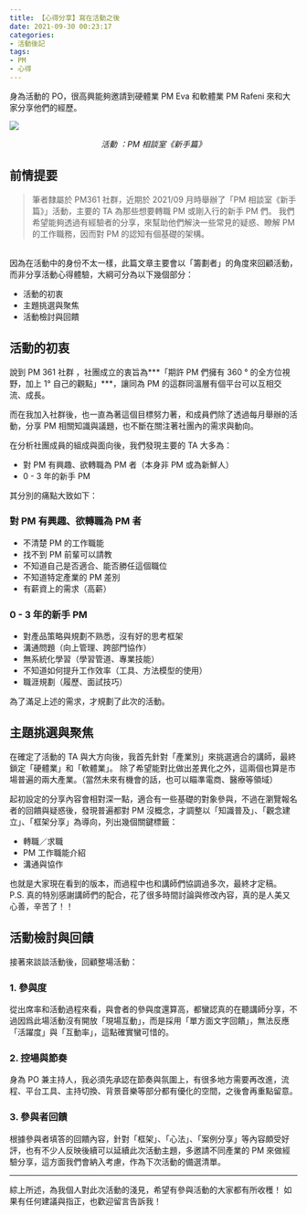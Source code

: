 ```yaml
---
title: 【心得分享】寫在活動之後
date: 2021-09-30 00:23:17
categories: 
- 活動後記
tags: 
- PM
- 心得
---
```

身為活動的 PO，很高興能夠邀請到硬體業 PM Eva 和軟體業 PM Rafeni 來和大家分享他們的經歷。

![](https://miro.medium.com/max/1400/1*oEIRVqvHSzxU-h9ugsPSKQ.png)

<p style ="text-align:center"><i>活動 ：PM 相談室《新手篇》</i></p>

## 前情提要



> 筆者隸屬於 PM361 社群，近期於 2021/09 月時舉辦了「PM 相談室《新手篇》」活動，主要的 TA 為那些想要轉職 PM 或剛入行的新手 PM 們。
> 我們希望能夠透過有經驗者的分享，來幫助他們解決一些常見的疑惑、瞭解 PM 的工作職務，因而對 PM 的認知有個基礎的架構。

<br>因為在活動中的身份不太一樣，此篇文章主要會以「籌劃者」的角度來回顧活動，而非分享活動心得體驗，大綱可分為以下幾個部分：

* 活動的初衷
* 主題挑選與聚焦
* 活動檢討與回饋

## 活動的初衷

說到 PM 361 社群 ，社團成立的衷旨為***「期許 PM 們擁有 360 ° 的全方位視野，加上 1° 自己的觀點」***，讓同為 PM 的這群同溫層有個平台可以互相交流、成長。

而在我加入社群後，也一直為著這個目標努力著，和成員們除了透過每月舉辦的活動，分享 PM 相關知識與議題，也不斷在關注著社團內的需求與動向。

在分析社團成員的組成與面向後，我們發現主要的 TA 大多為：

* 對 PM 有興趣、欲轉職為 PM 者（本身非 PM 或為新鮮人）
* 0 - 3 年的新手 PM

其分別的痛點大致如下：

### 對 PM 有興趣、欲轉職為 PM 者

* 不清楚 PM 的工作職能
* 找不到 PM 前輩可以請教
* 不知道自己是否適合、能否勝任這個職位
* 不知道特定產業的 PM 差別
* 有薪資上的需求（高薪）

### 0 - 3 年的新手 PM

* 對產品策略與規劃不熟悉，沒有好的思考框架
* 溝通問題（向上管理、跨部門協作）
* 無系統化學習（學習管道、專業技能）
* 不知道如何提升工作效率（工具、方法模型的使用）
* 職涯規劃（履歷、面試技巧）

為了滿足上述的需求，才規劃了此次的活動。

## 主題挑選與聚焦

在確定了活動的 TA 與大方向後，我首先針對「產業別」來挑選適合的講師，最終鎖定「硬體業」和「軟體業」。
除了希望能對比做出差異化之外，這兩個也算是市場普遍的兩大產業。（當然未來有機會的話，也可以瞄準電商、醫療等領域）

起初設定的分享內容會相對深一點，適合有一些基礎的對象參與，不過在瀏覽報名者的回饋與疑惑後，發現普遍都對 PM 沒概念，才調整以「知識普及」、「觀念建立」、「框架分享」為導向，列出幾個關鍵標籤：

* 轉職／求職
* PM 工作職能介紹
* 溝通與協作

也就是大家現在看到的版本，而過程中也和講師們協調過多次，最終才定稿。
P.S. 真的特別感謝講師們的配合，花了很多時間討論與修改內容，真的是人美又心善，辛苦了！！

## 活動檢討與回饋

接著來談談活動後，回顧整場活動：

### 1. 參與度

從出席率和活動過程來看，與會者的參與度還算高，都蠻認真的在聽講師分享，不過因爲此場活動沒有開放「現場互動」，而是採用「單方面文字回饋」，無法反應「活躍度」與「互動率」，這點確實蠻可惜的。

### 2. 控場與節奏

身為 PO 兼主持人，我必須先承認在節奏與氛圍上，有很多地方需要再改進，流程、平台工具、主持切換、背景音樂等部分都有優化的空間，之後會再重點留意。

### 3. 參與者回饋

根據參與者填答的回饋內容，針對「框架」、「心法」、「案例分享」等內容頗受好評，也有不少人反映後續可以延續此次活動主題，多邀請不同產業的 PM 來做經驗分享，這方面我們會納入考慮，作為下次活動的備選清單。

---

綜上所述，為我個人對此次活動的淺見，希望有參與活動的大家都有所收穫！
如果有任何建議與指正，也歡迎留言告訴我！
